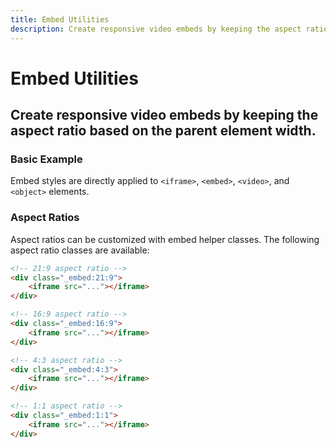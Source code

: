 ```yaml
---
title: Embed Utilities
description: Create responsive video embeds by keeping the aspect ratio based on the parent element width. 
---
```


<script setup>
import * as examples from '../../../../examples/utilities/embed'
</script>

# Embed Utilities

## Create responsive video embeds by keeping the aspect ratio based on the parent element width. 

### Basic Example
Embed styles are directly applied to `<iframe>`, `<embed>`, `<video>`, and `<object>` elements.

<example :component="examples.EmbedBasicExample" :html="examples.EmbedBasicExampleHTML"></example>

### Aspect Ratios
Aspect ratios can be customized with embed helper classes. The following aspect ratio classes are available:

~~~html
<!-- 21:9 aspect ratio -->
<div class="_embed:21:9">
    <iframe src="..."></iframe>
</div>
~~~

~~~html
<!-- 16:9 aspect ratio -->
<div class="_embed:16:9">
    <iframe src="..."></iframe>
</div>
~~~

~~~html
<!-- 4:3 aspect ratio -->
<div class="_embed:4:3">
    <iframe src="..."></iframe>
</div>
~~~

~~~html
<!-- 1:1 aspect ratio -->
<div class="_embed:1:1">
    <iframe src="..."></iframe>
</div>
~~~
